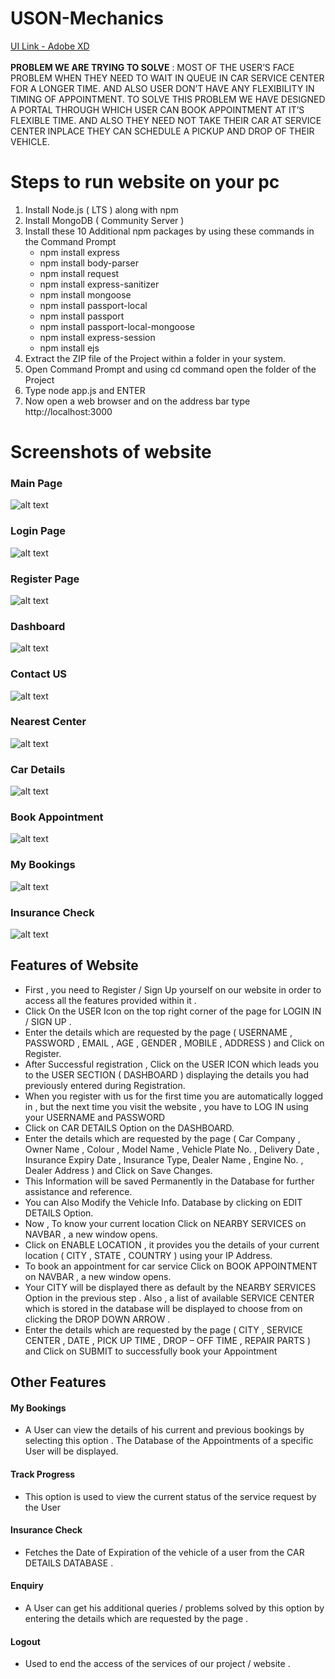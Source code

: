 # USON-Mechanics
[UI Link - Adobe XD](https://xd.adobe.com/view/d19ddd95-9ccc-4385-61c4-d131cd560752-a7ac/)  
<br />
**PROBLEM WE ARE TRYING TO SOLVE** : MOST OF THE USER’S FACE PROBLEM WHEN THEY NEED TO WAIT IN QUEUE IN CAR SERVICE CENTER FOR A LONGER TIME. AND ALSO USER DON’T HAVE ANY FLEXIBILITY IN TIMING OF APPOINTMENT. TO SOLVE THIS PROBLEM WE HAVE DESIGNED A PORTAL THROUGH WHICH USER CAN BOOK APPOINTMENT AT IT’S FLEXIBLE TIME. AND ALSO THEY NEED NOT TAKE THEIR CAR AT SERVICE CENTER INPLACE THEY CAN SCHEDULE A PICKUP AND DROP OF THEIR VEHICLE.

# Steps to run website on your pc
1.	Install Node.js ( LTS ) along with npm
2.	Install MongoDB ( Community Server )
3.	Install these 10 Additional npm packages by using these commands in the Command Prompt
    -	npm install express
    -	npm install body-parser
    -	npm install request
    -	npm install express-sanitizer
    -	npm install mongoose
    -	npm install passport-local
    -	npm install passport
    -	npm install passport-local-mongoose
    -	npm install express-session
    -	npm install ejs
4. Extract the ZIP file of the Project within a folder in your system.
5. Open Command Prompt and using cd command open the folder of the Project
6. Type node app.js and ENTER
7. Now open a web browser and on the address bar type http://localhost:3000

# Screenshots of website

### Main Page
![alt text](https://github.com/Utiwari1999/USON-Mechanics/blob/master/screenshots/1.png?raw=true)

### Login Page
![alt text](https://github.com/Utiwari1999/USON-Mechanics/blob/master/screenshots/2.png?raw=true)

### Register Page
![alt text](https://github.com/Utiwari1999/USON-Mechanics/blob/master/screenshots/3.png?raw=true)

### Dashboard
![alt text](https://github.com/Utiwari1999/USON-Mechanics/blob/master/screenshots/4.png?raw=true)

### Contact US
![alt text](https://github.com/Utiwari1999/USON-Mechanics/blob/master/screenshots/5.png?raw=true)

### Nearest Center
![alt text](https://github.com/Utiwari1999/USON-Mechanics/blob/master/screenshots/6.png?raw=true)

### Car Details
![alt text](https://github.com/Utiwari1999/USON-Mechanics/blob/master/screenshots/7.png?raw=true)

### Book Appointment
![alt text](https://github.com/Utiwari1999/USON-Mechanics/blob/master/screenshots/8.png?raw=true)

### My Bookings
![alt text](https://github.com/Utiwari1999/USON-Mechanics/blob/master/screenshots/9.png?raw=true)

### Insurance Check
![alt text](https://github.com/Utiwari1999/USON-Mechanics/blob/master/screenshots/10.png?raw=true)

## Features of Website

- First , you need to Register / Sign Up yourself on our website in order to access all the features provided within it . 
- Click On the USER Icon on the top right corner of the page for LOGIN IN / SIGN UP .
- Enter the details which are requested by the page ( USERNAME , PASSWORD , EMAIL , AGE , GENDER , MOBILE , ADDRESS ) and Click on Register. 
- After Successful registration , Click on the USER ICON which leads you to the  USER SECTION ( DASHBOARD ) displaying the details you had previously entered during Registration.
- When you register with us for the first time you are automatically logged in , but the next time you visit the website , you have to LOG IN using your USERNAME and PASSWORD
- Click on CAR DETAILS Option on the DASHBOARD.
- Enter the details which are requested by the page ( Car Company , Owner Name , Colour , Model Name , Vehicle Plate No. , Delivery Date , Insurance Expiry Date , Insurance Type, Dealer Name , Engine No. , Dealer Address ) and Click on Save Changes. 
- This Information will be saved Permanently in the Database for further assistance and reference.
- You can Also Modify the Vehicle Info. Database by clicking on EDIT DETAILS Option.
- Now , To know your current location Click on NEARBY SERVICES on NAVBAR , a new window opens. 
- Click on ENABLE LOCATION , it provides you the details of your current location ( CITY , STATE , COUNTRY ) using your IP Address.
- To book an appointment for car service Click on BOOK APPOINTMENT on NAVBAR , a new window opens.
- Your CITY will be displayed there as default by the NEARBY SERVICES Option in the previous step . Also , a list of available SERVICE CENTER which is stored in the database will be displayed to choose from on clicking the DROP DOWN ARROW .
- Enter the details which are requested by the page ( CITY , SERVICE CENTER , DATE , PICK UP TIME , DROP – OFF TIME , REPAIR PARTS ) and Click on SUBMIT to successfully book your Appointment

## Other Features

#### My Bookings 
- A User can view the details of his current and previous bookings by selecting this option . The Database of the Appointments of a specific User will be displayed.
#### Track Progress
- This option is used to view the current status of the service request by the User
#### Insurance Check
- Fetches the Date of Expiration of the vehicle of a user from the CAR DETAILS DATABASE .
#### Enquiry
- A User can get his additional queries / problems solved by this option by entering the details which  are requested by the page .
#### Logout
- Used to end the access of the services of our project / website .



